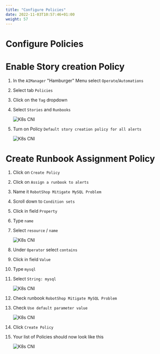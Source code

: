 ```yaml
---
title: "Configure Policies"
date: 2022-11-03T10:57:46+01:00
weight: 57
---
```


# Configure Policies

# Enable Story creation Policy


1. In the `AIManager` "Hamburger" Menu select `Operate`/`Automations`
1. Select tab `Policies`
1. Click on the `Tag` dropdown
1. Select `Stories` and `Runbooks`

	![K8s CNI](/cp4waiops-training/pics/33_policy.png)

1. Turn on Policy `Default story creation policy for all alerts` 

	![K8s CNI](/cp4waiops-training/pics/34_policy.png)


# Create Runbook Assignment Policy


1. Click on `Create Policy`
1. Click on `Assign a runbook to alerts`
1. Name it `RobotShop Mitigate MySQL Problem`
1. Scroll down to `Condition sets`
1. Click in field  `Property`
1. Type `name`
1. Select `resource` / `name`

	![K8s CNI](/cp4waiops-training/pics/35_runbook.png)

1. Under `Operator` select `contains`
1. Click in field  `Value`
1. Type `mysql`
1. Select `String: mysql`

	![K8s CNI](/cp4waiops-training/pics/36_runbook.png)


1. Check runbook `RobotShop Mitigate MySQL Problem`
1. Check `Use default parameter value`


	![K8s CNI](/cp4waiops-training/pics/37_runbook.png)

1. Click `Create Policy`

1. Your list of Policies should now look like this

	![K8s CNI](/cp4waiops-training/pics/38_runbook.png)



